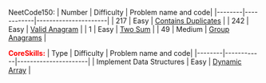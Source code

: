 
NeetCode150:
| Number | Difficulty | Problem name and code|
|--------|------------|----------------------|
| 217 | Easy | [Contains Duplicates](Arrays/217ContainsDuplicate.cpp) |
| 242 | Easy | [Valid Anagram](Arrays/242ValidAnagram.cpp) |
| 1 | Easy | [Two Sum](Arrays/1TwoSum.cpp) |
| 49 | Medium | [Group Anagrams](Arrays/49GroupAnagrams.cpp) |


<span style="color:red;"><b>CoreSkills:</b></span>
| Type | Difficulty | Problem name and code|
|--------|------------|----------------------|
| Implement Data Structures | Easy | [Dynamic Array](CoreSkills/DynamicArray.cpp) |
